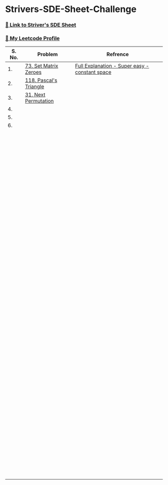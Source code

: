 # Strivers-SDE-Sheet-Challenge
### [🔗 Link to Striver's SDE Sheet](https://takeuforward.org/interviews/strivers-sde-sheet-top-coding-interview-problems/)
### [🔗 My Leetcode Profile](https://www.leetcode.com/creativeindex)

|S. No.|Problem|Refrence|
|---|---|---|
|1.|[73. Set Matrix Zeroes](https://leetcode.com/problems/set-matrix-zeroes/)|[Full Explanation - Super easy - constant space](https://leetcode.com/problems/set-matrix-zeroes/discuss/3472518/Full-Explanation-oror-Super-easy-oror-constant-space)| 
|2.|[118. Pascal's Triangle](https://leetcode.com/problems/pascals-triangle/)|[]()|
|3.|[31. Next Permutation](https://leetcode.com/problems/next-permutation/)|[]()|
|4.|[]()|[]()|
|5.|[]()|[]()|
|6.|[]()|[]()|
||[]()|[]()|
||[]()|[]()|
||[]()|[]()|
||[]()|[]()|
||[]()|[]()|
||[]()|[]()|
||[]()|[]()|
||[]()|[]()|
||[]()|[]()|
||[]()|[]()|
||[]()|[]()|
||[]()|[]()|
||[]()|[]()|
||[]()|[]()|
||[]()|[]()|
||[]()|[]()|
||[]()|[]()|
||[]()|[]()|
||[]()|[]()|
||[]()|[]()|
||[]()|[]()|
||[]()|[]()|
||[]()|[]()|
||[]()|[]()|
||[]()|[]()|
||[]()|[]()|
||[]()|[]()|
||[]()|[]()|
||[]()|[]()|
||[]()|[]()|
||[]()|[]()|
||[]()|[]()|
||[]()|[]()|
||[]()|[]()|
||[]()|[]()|
||[]()|[]()|
||[]()|[]()|
||[]()|[]()|
||[]()|[]()|
||[]()|[]()|
||[]()|[]()|
||[]()|[]()|
||[]()|[]()|
||[]()|[]()|
||[]()|[]()|
||[]()|[]()|
||[]()|[]()|
||[]()|[]()|
||[]()|[]()|
||[]()|[]()|
||[]()|[]()|
||[]()|[]()|
||[]()|[]()|
||[]()|[]()|
||[]()|[]()|
||[]()|[]()|
||[]()|[]()|
||[]()|[]()|
||[]()|[]()|
||[]()|[]()|
||[]()|[]()|
||[]()|[]()|
||[]()|[]()|
||[]()|[]()|
||[]()|[]()|
||[]()|[]()|
||[]()|[]()|
||[]()|[]()|
||[]()|[]()|
||[]()|[]()|
||[]()|[]()|
||[]()|[]()|
||[]()|[]()|
||[]()|[]()|
||[]()|[]()|
||[]()|[]()|
||[]()|[]()|
||[]()|[]()|
||[]()|[]()|
||[]()|[]()|
||[]()|[]()|
||[]()|[]()|
||[]()|[]()|
||[]()|[]()|
||[]()|[]()|
||[]()|[]()|
||[]()|[]()|
||[]()|[]()|
||[]()|[]()|
||[]()|[]()|
||[]()|[]()|
||[]()|[]()|
||[]()|[]()|
||[]()|[]()|
||[]()|[]()|
||[]()|[]()|
||[]()|[]()|
||[]()|[]()|
||[]()|[]()|
||[]()|[]()|
||[]()|[]()|
||[]()|[]()|
||[]()|[]()|
||[]()|[]()|
||[]()|[]()|
||[]()|[]()|
||[]()|[]()|
||[]()|[]()|
||[]()|[]()|
||[]()|[]()|
||[]()|[]()|
||[]()|[]()|
||[]()|[]()|
||[]()|[]()|
||[]()|[]()|
||[]()|[]()|
||[]()|[]()|
||[]()|[]()|
||[]()|[]()|
||[]()|[]()|
||[]()|[]()|
||[]()|[]()|
||[]()|[]()|
||[]()|[]()|
||[]()|[]()|
||[]()|[]()|
||[]()|[]()|
||[]()|[]()|
||[]()|[]()|
||[]()|[]()|
||[]()|[]()|
||[]()|[]()|
||[]()|[]()|
||[]()|[]()|
||[]()|[]()|
||[]()|[]()|
||[]()|[]()|
||[]()|[]()|
||[]()|[]()|
||[]()|[]()|
||[]()|[]()|
||[]()|[]()|
||[]()|[]()|
||[]()|[]()|
||[]()|[]()|
||[]()|[]()|
||[]()|[]()|
||[]()|[]()|
||[]()|[]()|
||[]()|[]()|
||[]()|[]()|
||[]()|[]()|
||[]()|[]()|
||[]()|[]()|
||[]()|[]()|
||[]()|[]()|
||[]()|[]()|
||[]()|[]()|
||[]()|[]()|
||[]()|[]()|
||[]()|[]()|
||[]()|[]()|
||[]()|[]()|
||[]()|[]()|
||[]()|[]()|
||[]()|[]()|
||[]()|[]()|
||[]()|[]()|
||[]()|[]()|
||[]()|[]()|
||[]()|[]()|
||[]()|[]()|
||[]()|[]()|
||[]()|[]()|
||[]()|[]()|
||[]()|[]()|
||[]()|[]()|
||[]()|[]()|
||[]()|[]()|
||[]()|[]()|
||[]()|[]()|
||[]()|[]()|
||[]()|[]()|
||[]()|[]()|
||[]()|[]()|
||[]()|[]()|
